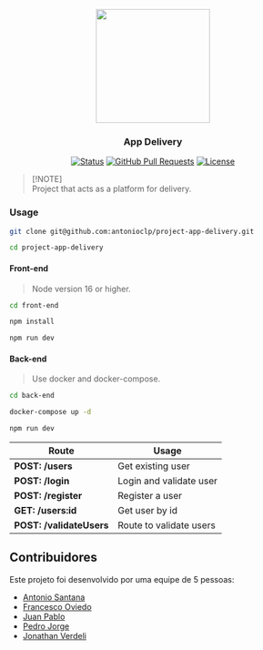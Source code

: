 <p align="center">
  <img src="https://cdn-icons-png.flaticon.com/512/5968/5968517.png" width="200">
</p>

<h3 align="center">App Delivery</h3>

<div align="center">

[![Status](https://img.shields.io/badge/status-active-success.svg)](https://github.com/antonioclp/project-app-delivery) 
[![GitHub Pull Requests](https://img.shields.io/github/issues-pr/antonioclp/project-app-delivery.svg)](https://github.com/antonioclp/project-app-delivery)
[![License](https://img.shields.io/badge/license-MIT-blue.svg)](/LICENSE)

</div>

> [!NOTE]\
> Project that acts as a platform for delivery.

### Usage
```bash
git clone git@github.com:antonioclp/project-app-delivery.git

cd project-app-delivery
```

#### Front-end
> Node version 16 or higher.
```bash
cd front-end

npm install

npm run dev
```

#### Back-end
> Use docker and docker-compose.
```bash
cd back-end

docker-compose up -d

npm run dev
```


| Route | Usage
| --- | --- |
| **POST: /users** | Get existing user |
| **POST: /login** | Login and validate user |
| **POST: /register** | Register a user |
| **GET: /users:id** | Get user by id |
| **POST: /validateUsers** | Route to validate users |

## Contribuidores

Este projeto foi desenvolvido por uma equipe de 5 pessoas:

- [Antonio Santana](https://github.com/antonioclp)
- [Francesco Oviedo](https://github.com/francescooviedo)
- [Juan Pablo](https://github.com/TheKibe)
- [Pedro Jorge](https://github.com/PedroJoMa)
- [Jonathan Verdeli](https://github.com/verdeli)

